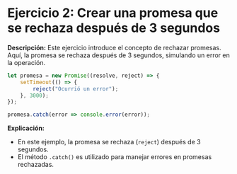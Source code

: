 
# Ejercicio 2: Crear una promesa que se rechaza después de 3 segundos

**Descripción:**
Este ejercicio introduce el concepto de rechazar promesas. Aquí, la promesa se rechaza después de 3 segundos, simulando un error en la operación.

```javascript
let promesa = new Promise((resolve, reject) => {
    setTimeout(() => {
        reject("Ocurrió un error");
    }, 3000);
});

promesa.catch(error => console.error(error));
```

**Explicación:**
- En este ejemplo, la promesa se rechaza (`reject`) después de 3 segundos.
- El método `.catch()` es utilizado para manejar errores en promesas rechazadas.
            